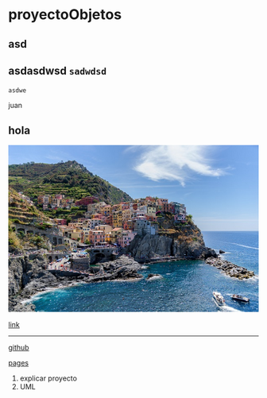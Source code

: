 # proyectoObjetos

## asd

## asdasdwsd `sadwdsd`

`asdwe`

<p>juan</p>
<div><h2>hola</h2></div>

![hola](./img/img_5terre.jpg)

[link](url.com)

---

[github](https://github.com/Yeray1993/ProjectoObjetos)

[pages](http://www.yeray.ml)

1. explicar proyecto
2. UML

